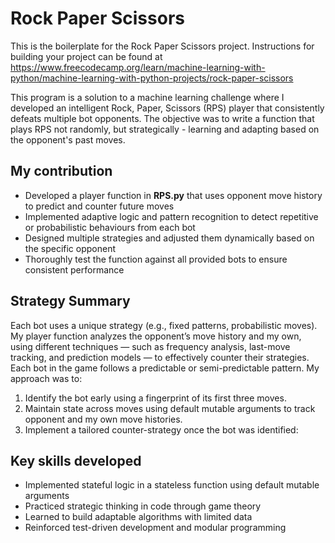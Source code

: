 # Rock Paper Scissors

This is the boilerplate for the Rock Paper Scissors project. Instructions for building your project can be found at https://www.freecodecamp.org/learn/machine-learning-with-python/machine-learning-with-python-projects/rock-paper-scissors

This program is a solution to a machine learning challenge where I developed an intelligent Rock, Paper, Scissors (RPS) player that consistently defeats multiple bot opponents. The objective was to write a function that plays RPS not randomly, but strategically - learning and adapting based on the opponent's past moves.

## My contribution
- Developed a player function in **RPS.py** that uses opponent move history to predict and counter future moves
- Implemented adaptive logic and pattern recognition to detect repetitive or probabilistic behaviours from each bot
- Designed multiple strategies and adjusted them dynamically based on the specific opponent
- Thoroughly test the function against all provided bots to ensure consistent performance

## Strategy Summary
Each bot uses a unique strategy (e.g., fixed patterns, probabilistic moves). My player function analyzes the opponent’s move history and my own, using different techniques — such as frequency analysis, last-move tracking, and prediction models — to effectively counter their strategies.
Each bot in the game follows a predictable or semi-predictable pattern. My approach was to:
1. Identify the bot early using a fingerprint of its first three moves.
2. Maintain state across moves using default mutable arguments to track opponent and my own move histories.
3. Implement a tailored counter-strategy once the bot was identified:


## Key skills developed
- Implemented stateful logic in a stateless function using default mutable arguments
- Practiced strategic thinking in code through game theory
- Learned to build adaptable algorithms with limited data
- Reinforced test-driven development and modular programming
